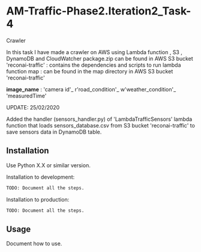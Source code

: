 # AM-Traffic-Phase2.Iteration2_Task-4
Crawler

In this task I have made a crawler on AWS using Lambda function , S3 , DynamoDB and CloudWatcher package.zip can be found in AWS S3 bucket 'reconai-traffic' : contains the dependencies and scripts to run lambda function map : can be found in the map directory in AWS S3 bucket 'reconai-traffic'

**image_name** : 'camera id'_ r'road_condition'_ w'weather_condition'_ 'measuredTime'

UPDATE: 25/02/2020

Added the handler (sensors_handler.py) of 'LambdaTrafficSensors' lambda function that loads sensors_database.csv from S3 bucket 'reconai-traffic' to save sensors data in DynamoDB table.

## Installation

Use Python X.X or similar version.

Installation to development:

```sh
TODO: Document all the steps.
```

Installation to production:

```sh
TODO: Document all the steps.
```

## Usage

Document how to use.
